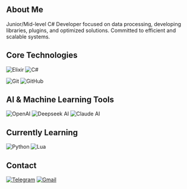 ## About Me

Junior/Mid-level C# Developer focused on data processing, developing libraries, plugins, and optimized solutions. Committed to efficient and scalable systems.


## Core Technologies
![Elixir](https://img.shields.io/badge/Elixir-4B275F?style=flat-square&logo=elixir&logoColor=white)
![C#](https://img.shields.io/badge/C%23-239120?style=flat-square&logo=c-sharp&logoColor=white)

![Git](https://img.shields.io/badge/Git-F05032?style=flat-square&logo=git&logoColor=white)
![GitHub](https://img.shields.io/badge/GitHub-181717?style=flat-square&logo=github&logoColor=white)

## AI & Machine Learning Tools

![OpenAI](https://img.shields.io/badge/OpenAI-412991?style=flat-square&logo=openai&logoColor=white)
![Deepseek AI](https://img.shields.io/badge/Deepseek_AI-0F4C81?style=flat-square&logo=deepseek&logoColor=white)
![Claude AI](https://img.shields.io/badge/Claude_AI-3E5E8A?style=flat-square&logo=anthropic&logoColor=white)

## Currently Learning

![Python](https://img.shields.io/badge/Python-14354C?style=flat-square&logo=python&logoColor=white)
![Lua](https://img.shields.io/badge/Lua-2C2D72?style=flat-square&logo=lua&logoColor=white)

## Contact

[![Telegram](https://img.shields.io/badge/Telegram-2CA5E0?style=for-the-badge&logo=telegram&logoColor=white)](https://t.me/speedrunblaze)
[![Gmail](https://img.shields.io/badge/Gmail-D14836?style=for-the-badge&logo=gmail&logoColor=white)](mailto:speedrunblaze@gmail.com)
